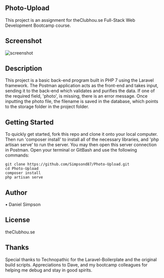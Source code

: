 ## Photo-Upload
This project is an assignment for theClubhou.se Full-Stack Web Development Bootcamp course.

## Screenshot
![screenshot](http://h4z.it/Image/ae659e_Capture.PNG "Authentication-System Screenshot1")

## Description
This project is a basic back-end program built in PHP 7 using the Laravel framework. The Postman application acts as the front-end and takes input, sending it to the back-end which validates and purifies the data. If one of the required field, 'photo', is missing, there is an error message. Once inputting the photo file, the filename is saved in the database, which points to the storage folder in the project folder.

## Getting Started
To quickly get started, fork this repo and clone it onto your local computer. Then run 'composer install' to install all of the necessary libraries, and 'php artisan serve' to run the server. You may then open this server connection in Postman. Open your terminal or GitBash and use the following commands:

```
git clone https://github.com/Simpsond87/Photo-Upload.git
cd Photo-Upload
composer install
php artisan serve
```

## Author
 • Daniel Simpson

## License
theClubhou.se

## Thanks
Special thanks to Technopathic for the Laravel-Boilerplate and the original build scripts. Appreciations to Dave, and my bootcamp colleagues for helping me debug and stay in good spirits.
